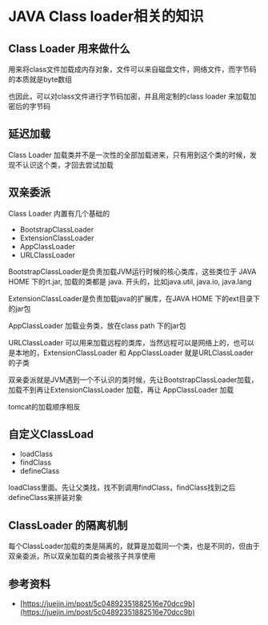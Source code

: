 # JAVA Class loader相关的知识

## Class Loader 用来做什么

用来将class文件加载成内存对象，文件可以来自磁盘文件，网络文件，而字节码的本质就是byte数组      

也因此，可以对class文件进行字节码加密，并且用定制的class loader 来加载加密后的字节码     

## 延迟加载

Class Loader 加载类并不是一次性的全部加载进来，只有用到这个类的时候，发现不认识这个类，才回去尝试加载     


## 双亲委派


Class Loader 内置有几个基础的      

* BootstrapClassLoader     
* ExtensionClassLoader     
* AppClassLoader     
* URLClassLoader      

BootstrapClassLoader是负责加载JVM运行时候的核心类库，这些类位于 JAVA HOME 下的rt.jar, 加载的类都是 java. 开头的，比如java.util, java.io, java.lang     

ExtensionClassLoader是负责加载java的扩展库，在JAVA HOME 下的ext目录下的jar包      

AppClassLoader 加载业务类，放在class path 下的jar包      

URLClassLoader 可以用来加载远程的类库，当然远程可以是网络上的，也可以是本地的，ExtensionClassLoader 和 AppClassLoader 就是URLClassLoader 的子类    

双亲委派就是JVM遇到一个不认识的类时候，先让BootstrapClassLoader加载，加载不到再让ExtensionClassLoader 加载，再让 AppClassLoader 加载      

tomcat的加载顺序相反     



## 自定义ClassLoad

* loadClass     
* findClass     
* defineClass     

loadClass里面。先让父类找，找不到调用findClass，findClass找到之后defineClass来拼装对象      

## ClassLoader 的隔离机制

每个ClassLoader加载的类是隔离的，就算是加载同一个类，也是不同的，但由于双亲委派，所以双亲加载的类会被孩子共享使用     

## 参考资料

* [https://juejin.im/post/5c04892351882516e70dcc9b](https://juejin.im/post/5c04892351882516e70dcc9b)

